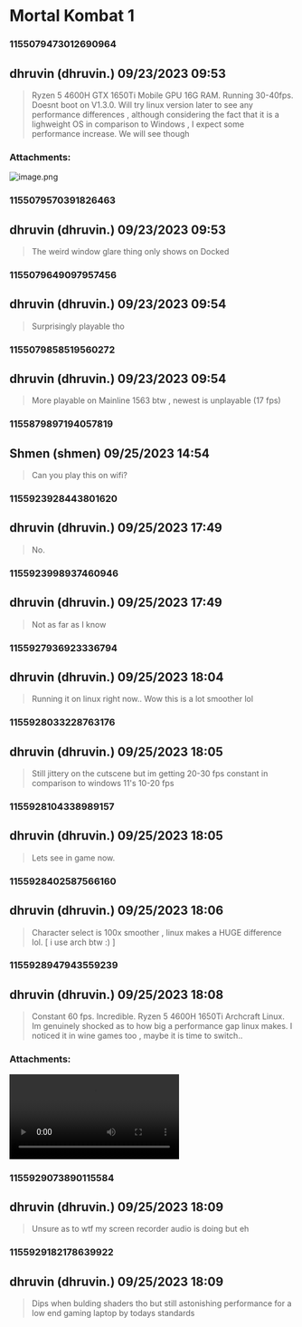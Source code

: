 # Mortal Kombat 1
### 1155079473012690964
## dhruvin (dhruvin.) 09/23/2023 09:53 

> Ryzen 5 4600H GTX 1650Ti Mobile GPU 16G RAM. Running 30-40fps. Doesnt boot on V1.3.0. Will try linux version later to see any performance differences , although considering the fact that it is a lighweight OS in comparison to Windows , I expect some performance increase. We will see though
### Attachments: 
![image.png](https://yuzudiscordbackup.s3.us-west-2.amazonaws.com/files-media/1155079473012690964_image.png)

### 1155079570391826463
## dhruvin (dhruvin.) 09/23/2023 09:53 

> The weird window glare thing only shows on Docked

### 1155079649097957456
## dhruvin (dhruvin.) 09/23/2023 09:54 

> Surprisingly playable tho

### 1155079858519560272
## dhruvin (dhruvin.) 09/23/2023 09:54 

> More playable on Mainline 1563 btw  , newest is unplayable (17 fps)

### 1155879897194057819
## Shmen (shmen) 09/25/2023 14:54 

> Can you play this on wifi?

### 1155923928443801620
## dhruvin (dhruvin.) 09/25/2023 17:49 

> No.

### 1155923998937460946
## dhruvin (dhruvin.) 09/25/2023 17:49 

> Not as far as I know

### 1155927936923336794
## dhruvin (dhruvin.) 09/25/2023 18:04 

> Running it on linux right now.. Wow this is a lot smoother lol

### 1155928033228763176
## dhruvin (dhruvin.) 09/25/2023 18:05 

> Still jittery on the cutscene but im getting 20-30 fps constant in comparison to windows 11's 10-20 fps

### 1155928104338989157
## dhruvin (dhruvin.) 09/25/2023 18:05 

> Lets see in game now.

### 1155928402587566160
## dhruvin (dhruvin.) 09/25/2023 18:06 

> Character select is 100x smoother , linux makes a HUGE difference lol. [ i use arch btw :) ]

### 1155928947943559239
## dhruvin (dhruvin.) 09/25/2023 18:08 

> Constant 60 fps. Incredible. Ryzen 5 4600H 1650Ti Archcraft Linux. Im genuinely shocked as to how big a performance gap linux makes. I noticed it in wine games too , maybe it is time to switch..
### Attachments: 
![Capture_2023-09-25-19-07-34.mp4](https://yuzudiscordbackup.s3.us-west-2.amazonaws.com/files-media/1155928947943559239_Capture_2023-09-25-19-07-34.mp4)

### 1155929073890115584
## dhruvin (dhruvin.) 09/25/2023 18:09 

> Unsure as to wtf my screen recorder audio is doing but eh

### 1155929182178639922
## dhruvin (dhruvin.) 09/25/2023 18:09 

> Dips when bulding shaders tho but still astonishing performance for a low end gaming laptop by todays standards

